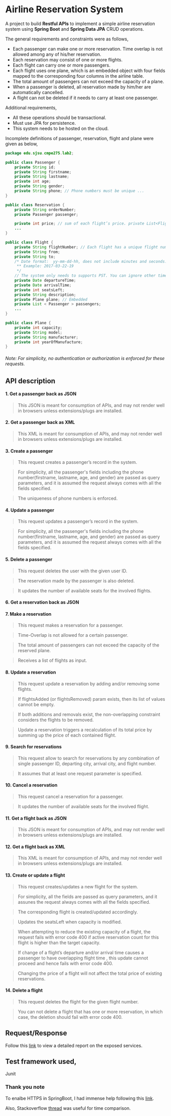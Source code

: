 # Airline Reservation System
A project to build **Restful APIs** to implement a simple  airline reservation system using **Spring Boot** and **Spring Data JPA** CRUD operations.

The general requirements and constraints were as follows,
* Each passenger can make one or more reservation. Time overlap is not allowed among any of his/her reservation.
* Each reservation may consist of one or more flights.
* Each flight can carry one or more passengers.
* Each flight uses one plane, which is an embedded object with four fields mapped to the corresponding four columns in the airline table.
* The total amount of passengers can not exceed the capacity of a plane.
* When a passenger is deleted, all reservation made by him/her are automatically cancelled.
* A flight can not be deleted if it needs to carry at least one passenger.

Additional requirements,
* All these operations should be transactional.
* Must use JPA for persistence.
* This system needs to be hosted on the cloud.

Incomplete  definitions of passenger, reservation, flight and plane were given as below,
```java
package edu.sjsu.cmpe275.lab2;

public class Passenger {
    private String id;
    private String firstname;
    private String lastname;
    private int age;
    private String gender;
    private String phone; // Phone numbers must be unique ...
}

public class Reservation {
    private String orderNumber;
    private Passenger passenger;

    private int price; // sum of each flight’s price. private List<Flight> flights;
    ...
}

public class Flight {
    private String flightNumber; // Each flight has a unique flight number. private int price;
    private String from;
    private String to;
    /* Date format:  yy-mm-dd-hh, does not include minutes and seconds.
     ** Example: 2017-03-22-19
     */
    // The system only needs to supports PST. You can ignore other time zones.
    private Date departureTime;
    private Date arrivalTime;
    private int seatsLeft;
    private String description;
    private Plane plane; // Embedded
    private List < Passenger > passengers;
    ...
}

public class Plane {
    private int capacity;
    private String model;
    private String manufacturer;
    private int yearOfManufacture;
}
```
###### Note: For simplicity, no authentication or authorization is enforced for these requests.

## API description
#### 1. Get a passenger back as JSON
 > This JSON is meant for consumption of APIs, and may not render well in browsers unless extensions/plugs are installed.
#### 2. Get a passenger back as XML
 > This XML is meant for consumption of APIs, and may not render well in browsers unless extensions/plugs are installed.
#### 3. Create a passenger
 > This request creates a passenger’s record in the system.
 
 > For simplicity, all the passenger's fields including the phone number(firstname, lastname, age, and gender) are passed as query parameters, and it is assumed the request always comes with all the fields specified.
 
 > The uniqueness of phone numbers is enforced.
#### 4. Update a passenger
 > This request updates a passenger’s record in the system.
 
 > For simplicity, all the passenger's fields including the phone number(firstname, lastname, age, and gender) are passed as query parameters, and it is assumed the request always comes with all the fields specified.
#### 5. Delete a passenger
 > This request deletes the user with the given user ID.
 
 > The reservation made by the passenger is also deleted.
 
 > It updates the number of available seats for the involved flights.
#### 6. Get a reservation back as JSON
 
#### 7. Make a reservation
 > This request makes a reservation for a passenger.
 
 > Time-Overlap is not allowed for a certain passenger.
 
 > The total amount of passengers can not exceed the capacity of the reserved plane.
 
 > Receives a list of flights as input.
#### 8. Update a reservation 
 > This request update a reservation by adding and/or removing some flights.
 
 > If flightsAdded (or flightsRemoved) param exists, then its list of values cannot be empty.
 
 > If both additions and removals exist, the non-overlapping constraint considers the flights to be removed.
 
 > Update a reservation triggers a recalculation of its total price by summing up the price of each contained flight.    
#### 9. Search for reservations
 > This request allow to search for reservations by any combination of single passenger ID, departing city, arrival city, and flight number.
 
 > It assumes that at least one request parameter is specified.
#### 10. Cancel a reservation
 > This request cancel a reservation for a passenger.
 
 > It updates the number of available seats for the involved flight.
#### 11. Get a flight back as JSON
 > This JSON is meant for consumption of APIs, and may not render well in browsers unless extensions/plugs are installed.
#### 12. Get a flight back as XML
 > This XML is meant for consumption of APIs, and may not render well in browsers unless extensions/plugs are installed.
#### 13. Create or update a flight
 > This request creates/updates a new flight for the system.
 
 > For simplicity, all the fields are passed as query parameters, and it assunes the request always comes with all the fields specified.
 
 > The corresponding flight is created/updated accordingly.
 
 > Updates the seatsLeft when capacity is modified.
 
 > When attempting to reduce the existing capacity of a flight, the request fails with error code 400 if active reservation count for this flight is higher than the target capacity.

 > If change of a flight’s departure and/or arrival time causes a passenger to have overlapping flight time , this update cannot proceed and hence fails with error code 400.
 
 > Changing the price of a flight will not affect the total price of existing reservations.
#### 14. Delete a flight
 > This request deletes the flight for the given flight number.
 
 > You can not delete a flight that has one or more reservation, in which case, the deletion should fail with error code 400.

## Request/Response
Follow this [link](https://github.com/nilamdeka23/AirlineReservationSystem/blob/master/report.pdf) to view a detailed report on the exposed services.

## Test framework used,
Junit

### Thank you note
To enalbe HTTPS in SpringBoot, I had immense help following this [link](http://drissamri.be/blog/java/enable-https-in-spring-boot/).

Also, Stackoverflow [thread](http://stackoverflow.com/questions/24497809/compare-intervals-jodatime-in-alist-for-overlap) was useful for time comparison.
    



    
    
